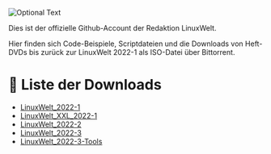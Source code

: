 ![Optional Text](../main/docs/images/LinuxWelt.svg)

Dies ist der offizielle Github-Account der Redaktion LinuxWelt.

Hier finden sich Code-Beispiele, Scriptdateien und die Downloads von Heft-DVDs bis zurück zur LinuxWelt 2022-1 als ISO-Datei über Bittorrent.

# 💽 Liste der Downloads
- [LinuxWelt_2022-1](https://github.com/LinuxWelt/LinuxWelt/tree/main/torrents/LinuxWelt_2022-1)
- [LinuxWelt_XXL_2022-1](https://github.com/LinuxWelt/LinuxWelt/tree/main/torrents/LinuxWelt_XXL_2022-1)
- [LinuxWelt_2022-2](https://github.com/LinuxWelt/LinuxWelt/tree/main/torrents/LinuxWelt_2022-2)
- [LinuxWelt_2022-3](https://github.com/LinuxWelt/LinuxWelt/tree/main/torrents/LinuxWelt_2022-3)
- [LinuxWelt_2022-3-Tools](https://github.com/LinuxWelt/LinuxWelt/tree/main/torrents/LinuxWelt_2022-3-Tools)



